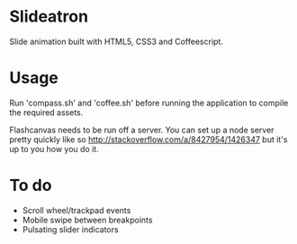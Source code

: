 Slideatron
==========

Slide animation built with HTML5, CSS3 and Coffeescript.

Usage
=====

Run 'compass.sh' and 'coffee.sh' before running the application to compile the required assets.

Flashcanvas needs to be run off a server. You can set up a node server pretty quickly like so http://stackoverflow.com/a/8427954/1426347 but it's up to you how you do it.

To do
=====

- Scroll wheel/trackpad events
- Mobile swipe between breakpoints
- Pulsating slider indicators
